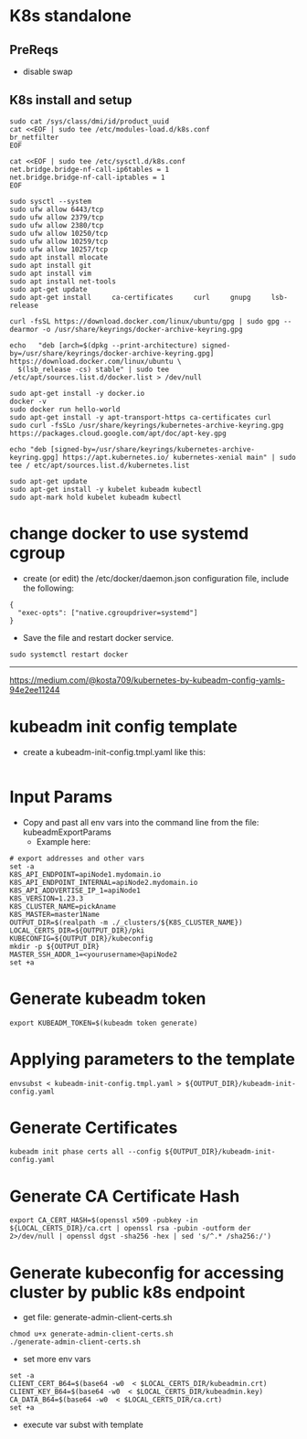 # K8s standalone

## PreReqs 
* disable swap



## K8s install and setup
```
sudo cat /sys/class/dmi/id/product_uuid
cat <<EOF | sudo tee /etc/modules-load.d/k8s.conf
br_netfilter
EOF
```

```
cat <<EOF | sudo tee /etc/sysctl.d/k8s.conf
net.bridge.bridge-nf-call-ip6tables = 1
net.bridge.bridge-nf-call-iptables = 1
EOF
```

```
sudo sysctl --system
sudo ufw allow 6443/tcp
sudo ufw allow 2379/tcp
sudo ufw allow 2380/tcp
sudo ufw allow 10250/tcp
sudo ufw allow 10259/tcp
sudo ufw allow 10257/tcp
sudo apt install mlocate
sudo apt install git
sudo apt install vim
sudo apt install net-tools
sudo apt-get update
sudo apt-get install     ca-certificates     curl     gnupg     lsb-release
```

```
curl -fsSL https://download.docker.com/linux/ubuntu/gpg | sudo gpg --dearmor -o /usr/share/keyrings/docker-archive-keyring.gpg
```

```
echo   "deb [arch=$(dpkg --print-architecture) signed-by=/usr/share/keyrings/docker-archive-keyring.gpg] https://download.docker.com/linux/ubuntu \
  $(lsb_release -cs) stable" | sudo tee /etc/apt/sources.list.d/docker.list > /dev/null
```

```
sudo apt-get install -y docker.io
docker -v
sudo docker run hello-world
sudo apt-get install -y apt-transport-https ca-certificates curl
sudo curl -fsSLo /usr/share/keyrings/kubernetes-archive-keyring.gpg https://packages.cloud.google.com/apt/doc/apt-key.gpg
```

```
echo "deb [signed-by=/usr/share/keyrings/kubernetes-archive-keyring.gpg] https://apt.kubernetes.io/ kubernetes-xenial main" | sudo tee / etc/apt/sources.list.d/kubernetes.list
```

```
sudo apt-get update
sudo apt-get install -y kubelet kubeadm kubectl
sudo apt-mark hold kubelet kubeadm kubectl
```

# change docker to use systemd cgroup
* create (or edit) the /etc/docker/daemon.json configuration file, include the following:
```
{
  "exec-opts": ["native.cgroupdriver=systemd"]
}
```
* Save the file and restart docker service.
```
sudo systemctl restart docker
```



----------
https://medium.com/@kosta709/kubernetes-by-kubeadm-config-yamls-94e2ee11244
# kubeadm init config template
* create a kubeadm-init-config.tmpl.yaml like this:
```

```

# Input Params
* Copy and past all env vars into the command line from the file: kubeadmExportParams
  * Example here: 
```
# export addresses and other vars
set -a
K8S_API_ENDPOINT=apiNode1.mydomain.io
K8S_API_ENDPOINT_INTERNAL=apiNode2.mydomain.io
K8S_API_ADDVERTISE_IP_1=apiNode1
K8S_VERSION=1.23.3
K8S_CLUSTER_NAME=pickAname
K8S_MASTER=master1Name
OUTPUT_DIR=$(realpath -m ./_clusters/${K8S_CLUSTER_NAME})
LOCAL_CERTS_DIR=${OUTPUT_DIR}/pki
KUBECONFIG=${OUTPUT_DIR}/kubeconfig
mkdir -p ${OUTPUT_DIR}
MASTER_SSH_ADDR_1=<yourusername>@apiNode2
set +a
```

# Generate kubeadm token
```
export KUBEADM_TOKEN=$(kubeadm token generate)
```


# Applying parameters to the template 
```
envsubst < kubeadm-init-config.tmpl.yaml > ${OUTPUT_DIR}/kubeadm-init-config.yaml
```

# Generate Certificates
```
kubeadm init phase certs all --config ${OUTPUT_DIR}/kubeadm-init-config.yaml
```

# Generate CA Certificate Hash
```
export CA_CERT_HASH=$(openssl x509 -pubkey -in ${LOCAL_CERTS_DIR}/ca.crt | openssl rsa -pubin -outform der 2>/dev/null | openssl dgst -sha256 -hex | sed 's/^.* /sha256:/')
```


# Generate kubeconfig for accessing cluster by public k8s endpoint
* get file: generate-admin-client-certs.sh 
```
chmod u+x generate-admin-client-certs.sh 
./generate-admin-client-certs.sh 
```
*  set more env vars
```
set -a
CLIENT_CERT_B64=$(base64 -w0  < $LOCAL_CERTS_DIR/kubeadmin.crt)
CLIENT_KEY_B64=$(base64 -w0  < $LOCAL_CERTS_DIR/kubeadmin.key)
CA_DATA_B64=$(base64 -w0  < $LOCAL_CERTS_DIR/ca.crt)
set +a
```

* execute var subst with template




